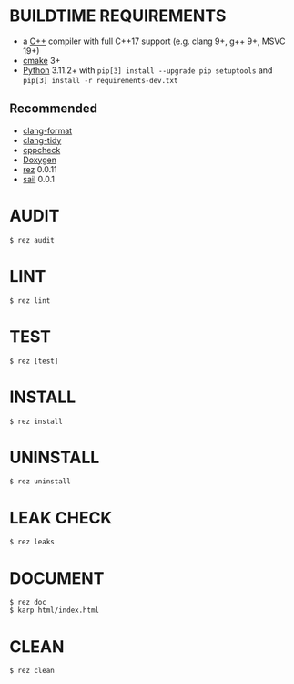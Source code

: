 # BUILDTIME REQUIREMENTS

* a [C++](https://www.cplusplus.com/) compiler with full C++17 support (e.g. clang 9+, g++ 9+, MSVC 19+)
* [cmake](https://cmake.org/) 3+
* [Python](https://www.python.org/) 3.11.2+ with `pip[3] install --upgrade pip setuptools` and `pip[3] install -r requirements-dev.txt`

## Recommended

* [clang-format](https://clang.llvm.org/docs/ClangFormat.html)
* [clang-tidy](https://clang.llvm.org/extra/clang-tidy/)
* [cppcheck](https://cppcheck.sourceforge.io/)
* [Doxygen](https://www.doxygen.nl/index.html)
* [rez](https://github.com/mcandre/rez) 0.0.11
* [sail](https://github.com/mcandre/sail) 0.0.1

# AUDIT

```console
$ rez audit
```

# LINT

```console
$ rez lint
```

# TEST

```console
$ rez [test]
```

# INSTALL

```console
$ rez install
```

# UNINSTALL

```console
$ rez uninstall
```

# LEAK CHECK

```console
$ rez leaks
```

# DOCUMENT

```console
$ rez doc
$ karp html/index.html
```

# CLEAN

```console
$ rez clean
```
